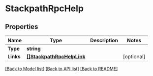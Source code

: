 # StackpathRpcHelp

## Properties

Name | Type | Description | Notes
------------ | ------------- | ------------- | -------------
**Type** | **string** |  | 
**Links** | [**[]StackpathRpcHelpLink**](stackpath.rpc.Help.Link.md) |  | [optional] 

[[Back to Model list]](../README.md#documentation-for-models) [[Back to API list]](../README.md#documentation-for-api-endpoints) [[Back to README]](../README.md)


